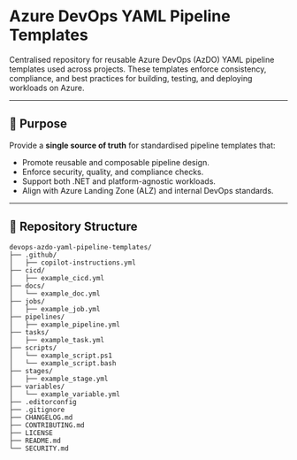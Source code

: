 ﻿# Azure DevOps YAML Pipeline Templates

Centralised repository for reusable Azure DevOps (AzDO) YAML pipeline templates used across projects. These templates enforce consistency, compliance, and best practices for building, testing, and deploying workloads on Azure.

---

## 🎯 Purpose

Provide a **single source of truth** for standardised pipeline templates that:
- Promote reusable and composable pipeline design.
- Enforce security, quality, and compliance checks.
- Support both .NET and platform-agnostic workloads.
- Align with Azure Landing Zone (ALZ) and internal DevOps standards.

---

## 🧩 Repository Structure

```text
devops-azdo-yaml-pipeline-templates/
├── .github/
│   ├── copilot-instructions.yml
├── cicd/
│   ├── example_cicd.yml
├── docs/
│   └── example_doc.yml
├── jobs/
│   ├── example_job.yml
├── pipelines/
│   ├── example_pipeline.yml
├── tasks/
│   ├── example_task.yml
├── scripts/
│   └── example_script.ps1
│   └── example_script.bash
├── stages/
│   ├── example_stage.yml
├── variables/
│   └── example_variable.yml
├── .editorconfig
├── .gitignore
├── CHANGELOG.md
├── CONTRIBUTING.md
├── LICENSE
├── README.md
└── SECURITY.md
```
